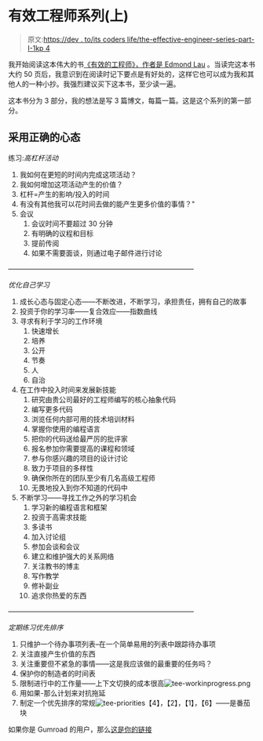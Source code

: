 # 有效工程师系列(上)

> 原文:[https://dev . to/its coders life/the-effective-engineer-series-part-I-1kp 4](https://dev.to/itscoderslife/the-effective-engineer-series-part-i-1kp4)

我开始阅读这本伟大的书[《有效的工程师》，作者是 Edmond Lau](https://www.amazon.com/Effective-Engineer-Engineering-Disproportionate-Meaningful/dp/0996128107/ref=sr_1_1?keywords=the+effective+engineer+by+edmond+lau&qid=1554741721&s=gateway&sr=8-1) 。当读完这本书大约 50 页后，我意识到在阅读时记下要点是有好处的，这样它也可以成为我和其他人的一种小抄。我强烈建议买下这本书，至少读一遍。

这本书分为 3 部分，我的想法是写 3 篇博文，每篇一篇。这是这个系列的第一部分。

## [](#adopt-right-mindsets)**采用正确的心态**

练习:*高杠杆活动*

1.  我如何在更短的时间内完成这项活动？
2.  我如何增加这项活动产生的价值？
3.  杠杆=产生的影响/投入的时间
4.  有没有其他我可以花时间去做的能产生更多价值的事情？"
5.  会议
    1.  会议时间不要超过 30 分钟
    2.  有明确的议程和目标
    3.  提前传阅
    4.  如果不需要面谈，则通过电子邮件进行讨论

———————————————————————————

*优化自己学习*

1.  成长心态与固定心态——不断改进，不断学习，承担责任，拥有自己的故事
2.  投资于你的学习率——复合效应——指数曲线
3.  寻求有利于学习的工作环境
    1.  快速增长
    2.  培养
    3.  公开
    4.  节奏
    5.  人
    6.  自治
4.  在工作中投入时间来发展新技能
    1.  研究由贵公司最好的工程师编写的核心抽象代码
    2.  编写更多代码
    3.  浏览任何内部可用的技术培训材料
    4.  掌握你使用的编程语言
    5.  把你的代码送给最严厉的批评家
    6.  报名参加你需要提高的课程和领域
    7.  参与你感兴趣的项目的设计讨论
    8.  致力于项目的多样性
    9.  确保你所在的团队至少有几名高级工程师
    10.  无畏地投入到你不知道的代码中
5.  不断学习——寻找工作之外的学习机会
    1.  学习新的编程语言和框架
    2.  投资于高需求技能
    3.  多读书
    4.  加入讨论组
    5.  参加会谈和会议
    6.  建立和维护强大的关系网络
    7.  关注教书的博主
    8.  写作教学
    9.  修补副业
    10.  追求你热爱的东西

———————————————————————————

*定期练习优先排序*

1.  只维护一个待办事项列表–在一个简单易用的列表中跟踪待办事项
2.  关注直接产生价值的东西
3.  关注重要但不紧急的事情——这是我应该做的最重要的任务吗？
4.  保护你的制造者的时间表
5.  限制进行中的工作量——上下文切换的成本很高![tee-workinprogress.png](../Images/1818c955c4b0293ea78bfbf2170fd3db.png)
6.  用如果-那么计划来对抗拖延
7.  制定一个优先排序的常规![tee-priorities](../Images/5ff88de0778b62df62d28121a8791251.png)【4】，【2】，【1】，【6】——是番茄块

如果你是 Gumroad 的用户，那么[这是你的链接](https://gumroad.com/l/effective-engineer)